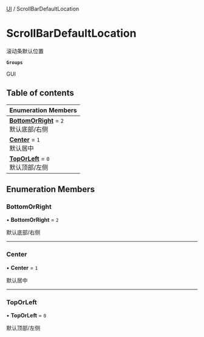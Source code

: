 [UI](../modules/UI.UI.md) / ScrollBarDefaultLocation

# ScrollBarDefaultLocation <Badge type="tip" text="Enumeration" /> <Score text="ScrollBarDefaultLocation" />

滚动条默认位置

**`Groups`**

GUI

## Table of contents

| Enumeration Members |
| :-----|
| **[BottomOrRight](UI.ScrollBarDefaultLocation.md#bottomorright)** = ``2`` <br> 默认底部/右侧|
| **[Center](UI.ScrollBarDefaultLocation.md#center)** = ``1`` <br> 默认居中|
| **[TopOrLeft](UI.ScrollBarDefaultLocation.md#toporleft)** = ``0`` <br> 默认顶部/左侧|

## Enumeration Members

### BottomOrRight <Score text="BottomOrRight" /> 

• **BottomOrRight** = ``2``

默认底部/右侧

___

### Center <Score text="Center" /> 

• **Center** = ``1``

默认居中

___

### TopOrLeft <Score text="TopOrLeft" /> 

• **TopOrLeft** = ``0``

默认顶部/左侧
